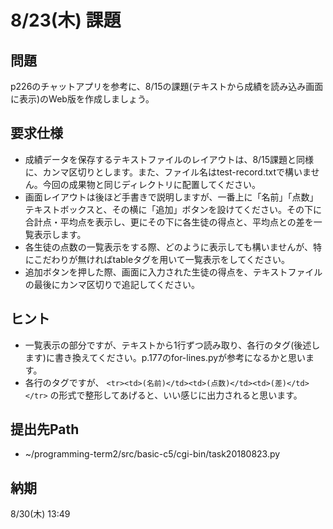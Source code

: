 # 8/23(木) 課題

## 問題

p226のチャットアプリを参考に、8/15の課題(テキストから成績を読み込み画面に表示)のWeb版を作成しましょう。

## 要求仕様

* 成績データを保存するテキストファイルのレイアウトは、8/15課題と同様に、カンマ区切りとします。また、ファイル名はtest-record.txtで構いません。今回の成果物と同じディレクトリに配置してください。
* 画面レイアウトは後ほど手書きで説明しますが、一番上に「名前」「点数」テキストボックスと、その横に「追加」ボタンを設けてください。その下に合計点・平均点を表示し、更にその下に各生徒の得点と、平均点との差を一覧表示します。
* 各生徒の点数の一覧表示をする際、どのように表示しても構いませんが、特にこだわりが無ければtableタグを用いて一覧表示をしてください。
* 追加ボタンを押した際、画面に入力された生徒の得点を、テキストファイルの最後にカンマ区切りで追記してください。

## ヒント

* 一覧表示の部分ですが、テキストから1行ずつ読み取り、各行のタグ(後述します)に書き換えてください。p.177のfor-lines.pyが参考になるかと思います。
* 各行のタグですが、 `<tr><td>(名前)</td><td>(点数)</td><td>(差)</td></tr>` の形式で整形してあげると、いい感じに出力されると思います。

## 提出先Path

* ~/programming-term2/src/basic-c5/cgi-bin/task20180823.py

## 納期

8/30(木) 13:49
